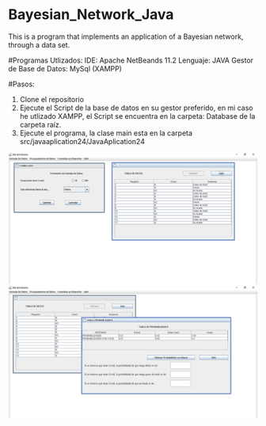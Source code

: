 # Bayesian_Network_Java
This is a program that implements an application of a Bayesian network, through a data set.

#Programas Utlizados:
IDE: Apache NetBeands 11.2
Lenguaje: JAVA
Gestor de Base de Datos: MySql (XAMPP)

#Pasos:
1. Clone el repositorio
2. Ejecute el Script de la base de datos en su gestor preferido, en mi caso he utlizado
XAMPP, el Script se encuentra en la carpeta: Database de la carpeta raíz.
3. Ejecute el programa, la clase main esta en la carpeta src/javaaplication24/JavaAplication24


![Img](https://github.com/SakNoelCode/Bayesian_Network_Java/blob/master/Images/img1.png)
![Img](https://github.com/SakNoelCode/Bayesian_Network_Java/blob/master/Images/img2.png)


